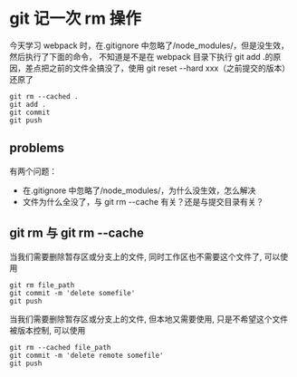 # git 记一次 rm 操作

今天学习 webpack 时，在.gitignore 中忽略了/node_modules/，但是没生效，然后执行了下面的命令，
不知道是不是在 webpack 目录下执行 git add .的原因，差点把之前的文件全搞没了，使用 git reset --hard xxx（之前提交的版本）还原了

```
git rm --cached .
git add .
git commit
git push
```

## problems

有两个问题：

- 在.gitignore 中忽略了/node_modules/，为什么没生效，怎么解决
- 文件为什么全没了，与 git rm --cache 有关？还是与提交目录有关？

## git rm 与 git rm --cache

当我们需要删除暂存区或分支上的文件, 同时工作区也不需要这个文件了, 可以使用

```
git rm file_path
git commit -m 'delete somefile'
git push
```

当我们需要删除暂存区或分支上的文件, 但本地又需要使用, 只是不希望这个文件被版本控制, 可以使用

```
git rm --cached file_path
git commit -m 'delete remote somefile'
git push
```
